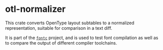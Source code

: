 # otl-normalizer

This crate converts OpenType layout subtables to a normalized representation,
suitable for comparison in a text diff.

It is part of the [`fontc`] project, and is used to test font compilation as
well as to compare the output of different compiler toolchains.


[`fontc`]: https://github.com/googlefonts/fontc
